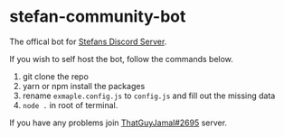 # stefan-community-bot

The offical bot for [Stefans Discord Server](https://discord.com/invite/qMJfVG5VhB).

If you wish to self host the bot, follow the commands below.

1. git clone the repo
2. yarn or npm install the packages
3. rename `exmaple.config.js` to `config.js` and fill out the missing data
4. `node .` in root of terminal.

If you have any problems join [ThatGuyJamal#2695](https://discord.com/invite/NbqBQbaejS) server.